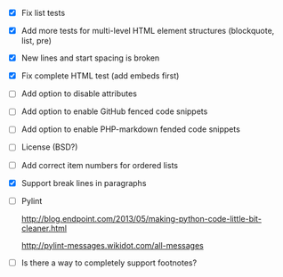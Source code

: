*   [X] Fix list tests
*   [X] Add more tests for multi-level HTML element structures (blockquote, list, pre)
*   [X] New lines and start spacing is broken
*   [X] Fix complete HTML test (add embeds first)
*   [ ] Add option to disable attributes
*   [ ] Add option to enable GitHub fenced code snippets
*   [ ] Add option to enable PHP-markdown fended code snippets
*   [ ] License (BSD?)
*   [ ] Add correct item numbers for ordered lists
*   [X] Support break lines in paragraphs
*   [ ] Pylint

    <http://blog.endpoint.com/2013/05/making-python-code-little-bit-cleaner.html>

    <http://pylint-messages.wikidot.com/all-messages>

*   [ ] Is there a way to completely support footnotes?
